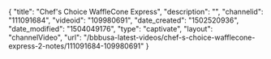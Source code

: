 {
    "title": "Chef's Choice WaffleCone Express",
    "description": "",
    "channelid": "111091684",
    "videoid": "109980691",
    "date_created": "1502520936",
    "date_modified": "1504049176",
    "type": "captivate",
    "layout": "channelVideo",
    "url": "\/bbbusa-latest-videos\/chef-s-choice-wafflecone-express-2-notes\/111091684-109980691"
}